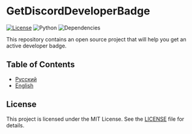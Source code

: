 # GetDiscordDeveloperBadge

[![License](https://img.shields.io/badge/license-MIT-3776AB)](resources/LICENSE)
![Python](https://img.shields.io/badge/Python-3776AB?style=flat&logo=python&logoColor=white)
![Dependencies](https://img.shields.io/badge/dependencies-Missing-3776AB)

This repository contains an open source project that will help you get an active developer badge.

## Table of Contents
* [Русский](docs/README_ru.md)
* [English](docs/README_en.md)

## License
This project is licensed under the MIT License. See the [LICENSE](resources/LICENSE) file for details.